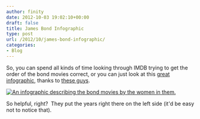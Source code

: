 ```yaml
---
author: finity
date: 2012-10-03 19:02:10+00:00
draft: false
title: James Bond Infographic
type: post
url: /2012/10/james-bond-infographic/
categories:
- Blog
---
```


So, you can spend all kinds of time looking through IMDB trying to get the order of the bond movies correct, or you can just look at this [great infographic](http://flixchatter.files.wordpress.com/2012/08/bondgirlsinfographic_full.jpg), thanks to [these guys](http://www.cabletv.com/bond-girls).

[![An infographic describing the bond movies by the women in them.](http://static.notmet.net/wp-content/uploads/2012/10/bondGirls.jpg)
](http://static.notmet.net/wp-content/uploads/2012/10/bondGirls.jpg)

So helpful, right?  They put the years right there on the left side (it'd be easy not to notice that).
